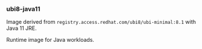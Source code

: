 ### ubi8-java11

Image derived from `registry.access.redhat.com/ubi8/ubi-minimal:8.1` with Java 11 JRE.

Runtime image for Java workloads.
